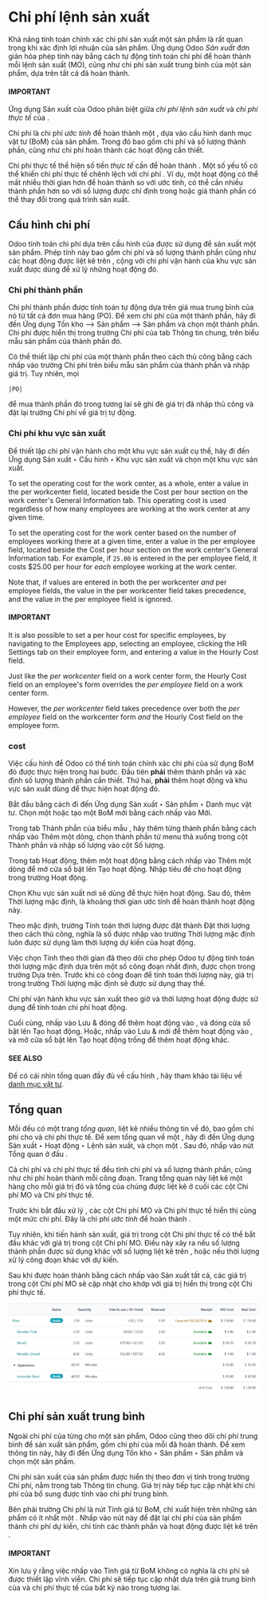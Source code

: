# Chi phí lệnh sản xuất

Khả năng tính toán chính xác chi phí sản xuất một sản phẩm là rất quan trọng khi xác định lợi nhuận của sản phẩm. Ứng dụng Odoo *Sản xuất* đơn giản hóa phép tính này bằng cách tự động tính toán chi phí để hoàn thành mỗi lệnh sản xuất (MO), cũng như chi phí sản xuất trung bình của một sản phẩm, dựa trên tất cả  đã hoàn thành.

#### IMPORTANT
Ứng dụng Sản xuất của Odoo phân biệt giữa *chi phí lệnh sản xuất* và *chi phí thực tế* của .

Chi phí  là chi phí  *ước tính* để hoàn thành một , dựa vào cấu hình danh mục vật tư (BoM) của sản phẩm. Trong đó bao gồm chi phí và số lượng thành phần, cũng như chi phí hoàn thành các hoạt động cần thiết.

Chi phí thực tế thể hiện số tiền *thực tế* cần để hoàn thành . Một số yếu tố có thể khiến chi phí thực tế chênh lệch với chi phí . Ví dụ, một hoạt động có thể mất nhiều thời gian hơn để hoàn thành so với ước tính, có thể cần nhiều thành phần hơn so với số lượng được chỉ định trong  hoặc giá thành phần có thể thay đổi trong quá trình sản xuất.

## Cấu hình chi phí

Odoo tính toán chi phí  dựa trên cấu hình của  được sử dụng để sản xuất một sản phẩm. Phép tính này bao gồm chi phí và số lượng thành phần cũng như các hoạt động được liệt kê trên , cộng với chi phí vận hành của khu vực sản xuất được dùng để xử lý những hoạt động đó.

### Chi phí thành phần

Chi phí thành phần được tính toán tự động dựa trên giá mua trung bình của nó từ tất cả đơn mua hàng (PO). Để xem chi phí của một thành phần, hãy đi đến Ứng dụng Tồn kho --> Sản phẩm --> Sản phẩm và chọn một thành phần. Chi phí được hiển thị trong trường Chi phí của tab Thông tin chung, trên biểu mẫu sản phẩm của thành phần đó.

Có thể thiết lập chi phí của một thành phần theo cách thủ công bằng cách nhấp vào trường Chi phí trên biểu mẫu sản phẩm của thành phần và nhập giá trị. Tuy nhiên, mọi 

```
|PO|
```

 để mua thành phần đó trong tương lai sẽ ghi đè giá trị đã nhập thủ công và đặt lại trường Chi phí về giá trị tự động.

### Chi phí khu vực sản xuất

Để thiết lập chi phí vận hành cho một khu vực sản xuất cụ thể, hãy đi đến Ứng dụng Sản xuất ‣ Cấu hình ‣ Khu vực sản xuất và chọn một khu vực sản xuất.

To set the operating cost for the work center, as a whole, enter a value in the per
workcenter field, located beside the Cost per hour section on the work center's
General Information tab. This operating cost is used regardless of how many employees
are working at the work center at any given time.

To set the operating cost for the work center based on the number of employees working there at a
given time, enter a value in the per employee field, located beside the Cost
per hour section on the work center's General Information tab. For example, if `25.00`
is entered in the per employee field, it costs $25.00 per hour for *each* employee
working at the work center.

Note that, if values are entered in both the per workcenter *and* per
employee fields, the value in the per workcenter field takes precedence, and the value
in the per employee field is ignored.

#### IMPORTANT
It is also possible to set a per hour cost for specific employees, by navigating to the
Employees app, selecting an employee, clicking the HR Settings tab
on their employee form, and entering a value in the Hourly Cost field.

Just like the *per workcenter* field on a work center form, the Hourly Cost field on
an employee's form overrides the *per employee* field on a work center form.

However, the *per workcenter* field takes precedence over both the *per employee* field on the
workcenter form *and* the Hourly Cost field on the employee form.

### cost

Việc cấu hình  để Odoo có thể tính toán chính xác chi phí của  sử dụng BoM đó được thực hiện trong hai bước. Đầu tiên **phải** thêm thành phần và xác định số lượng thành phần cần thiết. Thứ hai, **phải** thêm hoạt động và khu vực sản xuất dùng để thực hiện hoạt động đó.

Bắt đầu bằng cách đi đến Ứng dụng Sản xuất ‣ Sản phẩm ‣ Danh mục vật tư. Chọn một  hoặc tạo một BoM mới bằng cách nhấp vào Mới.

Trong tab Thành phần của biểu mẫu , hãy thêm từng thành phần bằng cách nhấp vào Thêm một dòng, chọn thành phần từ menu thả xuống trong cột Thành phần và nhập số lượng vào cột Số lượng.

Trong tab Hoạt động, thêm một hoạt động bằng cách nhấp vào Thêm một dòng để mở cửa sổ bật lên Tạo hoạt động. Nhập tiêu đề cho hoạt động trong trường Hoạt động.

Chọn Khu vực sản xuất nơi sẽ dùng để thực hiện hoạt động. Sau đó, thêm Thời lượng mặc định, là khoảng thời gian ước tính để hoàn thành hoạt động này.

Theo mặc định, trường Tính toán thời lượng được đặt thành Đặt thời lượng theo cách thủ công, nghĩa là số được nhập vào trường Thời lượng mặc định luôn được sử dụng làm thời lượng dự kiến ​​của hoạt động.

Việc chọn Tính theo thời gian đã theo dõi cho phép Odoo tự động tính toán thời lượng mặc định dựa trên một số công đoạn nhất định, được chọn trong trường Dựa trên. Trước khi có công đoạn để tính toán thời lượng này, giá trị trong trường Thời lượng mặc định sẽ được sử dụng thay thế.

Chi phí vận hành khu vực sản xuất theo giờ và thời lượng hoạt động được sử dụng để tính toán chi phí hoạt động.

Cuối cùng, nhấp vào Lưu & đóng để thêm hoạt động vào , và đóng cửa sổ bật lên Tạo hoạt động. Hoặc, nhấp vào Lưu & mới để thêm hoạt động vào , và mở cửa sổ bật lên Tạo hoạt động trống để thêm hoạt động khác.

#### SEE ALSO
Để có cái nhìn tổng quan đầy đủ về cấu hình , hãy tham khảo tài liệu về [danh mục vật tư](bill_configuration.md).

## Tổng quan

Mỗi  đều có một trang *tổng quan*, liệt kê nhiều thông tin về  đó, bao gồm chi phí cho  và chi phí thực tế. Để xem tổng quan về một , hãy đi đến Ứng dụng Sản xuất ‣ Hoạt động ‣ Lệnh sản xuất, và chọn một . Sau đó, nhấp vào nút <i class="fa fa-bars"></i> Tổng quan ở đầu .

Cả chi phí  và chi phí thực tế đều tính chi phí và số lượng thành phần, cũng như chi phí hoàn thành mỗi công đoạn. Trang tổng quan này liệt kê một hàng cho mỗi giá trị đó và tổng của chúng được liệt kê ở cuối các cột Chi phí MO và Chi phí thực tế.

Trước khi bắt đầu xử lý , các cột Chi phí MO và Chi phí thực tế hiển thị cùng một mức chi phí. Đây là chi phí  *ước tính* để hoàn thành .

Tuy nhiên, khi tiến hành sản xuất, giá trị trong cột Chi phí thực tế có thể bắt đầu khác với giá trị trong cột Chi phí MO. Điều này xảy ra nếu số lượng thành phần được sử dụng khác với số lượng liệt kê trên , hoặc nếu thời lượng xử lý công đoạn khác với dự kiến.

Sau khi  được hoàn thành bằng cách nhấp vào Sản xuất tất cả, các giá trị trong cột Chi phí MO sẽ cập nhật cho khớp với giá trị hiển thị trong cột Chi phí thực tế.

![Trang Tổng quan MO](mo_costs/overview.png)

## Chi phí sản xuất trung bình

Ngoài chi phí của từng  cho một sản phẩm, Odoo cũng theo dõi chi phí trung bình để sản xuất sản phẩm, gồm chi phí của mỗi  đã hoàn thành. Để xem thông tin này, hãy đi đến Ứng dụng Tồn kho ‣ Sản phẩm ‣ Sản phẩm và chọn một sản phẩm.

Chi phí sản xuất của sản phẩm được hiển thị theo đơn vị tính trong trường Chi phí, nằm trong tab Thông tin chung. Giá trị này tiếp tục cập nhật khi chi phí của  bổ sung được tính vào chi phí trung bình.

Bên phải trường Chi phí là nút Tính giá từ BoM, chỉ xuất hiện trên những sản phẩm có ít nhất một . Nhấp vào nút này để đặt lại chi phí của sản phẩm thành chi phí dự kiến, chỉ tính các thành phần và hoạt động được liệt kê trên .

#### IMPORTANT
Xin lưu ý rằng việc nhấp vào Tính giá từ BoM không có nghĩa là chi phí sẽ được thiết lập vĩnh viễn. Chi phí sẽ tiếp tục cập nhật dựa trên giá trung bình của  và chi phí thực tế của bất kỳ  nào trong tương lai.
